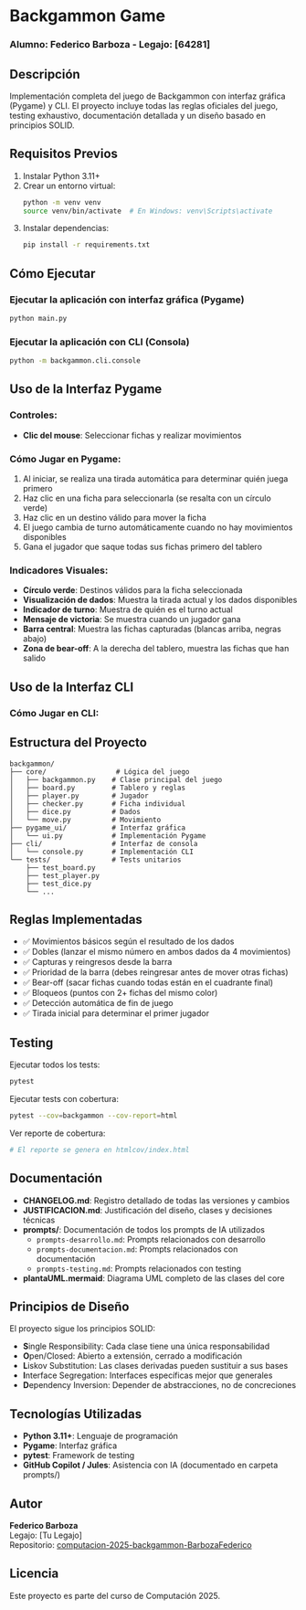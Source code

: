# Backgammon Game

### Alumno: Federico Barboza - Legajo: [64281]

## Descripción

Implementación completa del juego de Backgammon con interfaz gráfica (Pygame) y CLI. El proyecto incluye todas las reglas oficiales del juego, testing exhaustivo, documentación detallada y un diseño basado en principios SOLID.

## Requisitos Previos

1. Instalar Python 3.11+
2. Crear un entorno virtual:
   ```bash
   python -m venv venv
   source venv/bin/activate  # En Windows: venv\Scripts\activate
   ```
3. Instalar dependencias:
   ```bash
   pip install -r requirements.txt
   ```

## Cómo Ejecutar

### Ejecutar la aplicación con interfaz gráfica (Pygame)

```bash
python main.py
```

### Ejecutar la aplicación con CLI (Consola)

```bash
python -m backgammon.cli.console
```

## Uso de la Interfaz Pygame

### Controles:

- **Clic del mouse**: Seleccionar fichas y realizar movimientos

### Cómo Jugar en Pygame:

1. Al iniciar, se realiza una tirada automática para determinar quién juega primero
2. Haz clic en una ficha para seleccionarla (se resalta con un círculo verde)
3. Haz clic en un destino válido para mover la ficha
4. El juego cambia de turno automáticamente cuando no hay movimientos disponibles
5. Gana el jugador que saque todas sus fichas primero del tablero

### Indicadores Visuales:

- **Círculo verde**: Destinos válidos para la ficha seleccionada
- **Visualización de dados**: Muestra la tirada actual y los dados disponibles
- **Indicador de turno**: Muestra de quién es el turno actual
- **Mensaje de victoria**: Se muestra cuando un jugador gana
- **Barra central**: Muestra las fichas capturadas (blancas arriba, negras abajo)
- **Zona de bear-off**: A la derecha del tablero, muestra las fichas que han salido

## Uso de la Interfaz CLI



### Cómo Jugar en CLI:



## Estructura del Proyecto

```
backgammon/
├── core/                 # Lógica del juego
│   ├── backgammon.py    # Clase principal del juego
│   ├── board.py         # Tablero y reglas
│   ├── player.py        # Jugador
│   ├── checker.py       # Ficha individual
│   ├── dice.py          # Dados
│   └── move.py          # Movimiento
├── pygame_ui/           # Interfaz gráfica
│   └── ui.py            # Implementación Pygame
├── cli/                 # Interfaz de consola
│   └── console.py       # Implementación CLI
└── tests/               # Tests unitarios
    ├── test_board.py
    ├── test_player.py
    ├── test_dice.py
    └── ...
```

## Reglas Implementadas

- ✅ Movimientos básicos según el resultado de los dados
- ✅ Dobles (lanzar el mismo número en ambos dados da 4 movimientos)
- ✅ Capturas y reingresos desde la barra
- ✅ Prioridad de la barra (debes reingresar antes de mover otras fichas)
- ✅ Bear-off (sacar fichas cuando todas están en el cuadrante final)
- ✅ Bloqueos (puntos con 2+ fichas del mismo color)
- ✅ Detección automática de fin de juego
- ✅ Tirada inicial para determinar el primer jugador

## Testing

Ejecutar todos los tests:

```bash
pytest
```

Ejecutar tests con cobertura:

```bash
pytest --cov=backgammon --cov-report=html
```

Ver reporte de cobertura:

```bash
# El reporte se genera en htmlcov/index.html
```

## Documentación

- **CHANGELOG.md**: Registro detallado de todas las versiones y cambios
- **JUSTIFICACION.md**: Justificación del diseño, clases y decisiones técnicas
- **prompts/**: Documentación de todos los prompts de IA utilizados
  - `prompts-desarrollo.md`: Prompts relacionados con desarrollo
  - `prompts-documentacion.md`: Prompts relacionados con documentación
  - `prompts-testing.md`: Prompts relacionados con testing
- **plantaUML.mermaid**: Diagrama UML completo de las clases del core

## Principios de Diseño

El proyecto sigue los principios SOLID:

- **S**ingle Responsibility: Cada clase tiene una única responsabilidad
- **O**pen/Closed: Abierto a extensión, cerrado a modificación
- **L**iskov Substitution: Las clases derivadas pueden sustituir a sus bases
- **I**nterface Segregation: Interfaces específicas mejor que generales
- **D**ependency Inversion: Depender de abstracciones, no de concreciones

## Tecnologías Utilizadas

- **Python 3.11+**: Lenguaje de programación
- **Pygame**: Interfaz gráfica
- **pytest**: Framework de testing
- **GitHub Copilot / Jules**: Asistencia con IA (documentado en carpeta prompts/)

## Autor

**Federico Barboza**  
Legajo: [Tu Legajo]  
Repositorio: [computacion-2025-backgammon-BarbozaFederico](https://github.com/BarbozaFederico/computacion-2025-backgammon-BarbozaFederico)

## Licencia

Este proyecto es parte del curso de Computación 2025.
